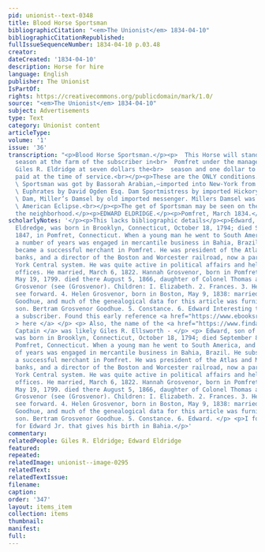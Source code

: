 ```yaml
---
pid: unionist--text-0348
title: Blood Horse Sportsman
bibliographicCitation: "<em>The Unionist</em> 1834-04-10"
bibliographicCitationRepublished: 
fullIssueSequenceNumber: 1834-04-10 p.03.48
creator: 
dateCreated: '1834-04-10'
description: Horse for hire
language: English
publisher: The Unionist
IsPartOf: 
rights: https://creativecommons.org/publicdomain/mark/1.0/
source: "<em>The Unionist</em> 1834-04-10"
subject: Advertisements
type: Text
category: Unionist content
articleType: 
volume: '1'
issue: '36'
transcription: "<p>Blood Horse Sportsman.</p><p>  This Horse will stand the ensuing
  season at the farm of the subscriber in<br>  Pomfret under the management of Capt.
  Giles R. Eldridge at seven dollars the<br>  season and one dollar to groom to be
  paid at the time of service.<br></p><p>These are the ONLY conditions.</p><p>PEDIGREE</p><p>
  \ Sportsman was got by Bassorah Arabian,—imported into New-York from the river<br>
  \ Euphrates by David Ogden Esq. Dam Sportmistress by imported Hickory, grand<br>
  \ Dam, Miller’s Damsel by old imported messenger. Millers Damsel was the dam of<br>
  \ American Eclipse.<br></p><p>The get of Sportsman may be seen on the farm and in
  the neighborhood.</p><p>EDWARD ELDRIDGE.</p><p>Pomfret, March 1834.</p><p></p>"
scholarlyNotes: '</p><p>This lacks bibliographic details</p><p>Edward, son of James
  Eldredge, was born in Brooklyn, Connecticut, October 18, 1794; died September 8,
  1847, in Pomfret, Connecticut. When a young man he went to South America, and for
  a number of years was engaged in mercantile business in Bahia, Brazil. He subsequently
  became a successful merchant in Pomfret. He was president of the Atlas and Merchants''
  banks, and a director of the Boston and Worcester railroad, now a part of the New
  York Central system. He was quite active in political affairs and held several public
  offices. He married, March 6, 1822. Hannah Grosvenor, born in Pomfret, Connecticut,
  May 19, 1799. died there August 5, 1866, daughter of Colonel Thomas and Ann (Mumford)
  Grosvenor (see (Grosvenor). Children: I. Elizabeth. 2. Frances. 3. Henry Grosvenor,
  see forward. 4. Helen Grosvenor, born in Boston, May 9, 1838: married Charles Wells
  Goodhue, and much of the genealogical data for this article was furnished by her
  son. Bertram Grosvenor Goodhue. 5. Constance. 6. Edward Interesting that he was
  a subscriber. Found this early reference <a href="https://www.ebooksread.com/authors-eng/william-richard-cutter/genealogical-and-personal-memoirs-relating-to-the-families-of-the-state-of-massa-ttu-838/page-95-genealogical-and-personal-memoirs-relating-to-the-families-of-the-state-of-massa-ttu-838.shtml"
  > here </a> </p> <p> Also, the name of the <a href="https://www.findagrave.com/memorial/8978626/giles-ellsworth">
  Captain </a> was likely Giles R. Ellsworth - </p> <p> Edward, son of James Eldredge,
  was born in Brooklyn, Connecticut, October 18, 1794; died September 8, 1847, in
  Pomfret, Connecticut. When a young man he went to South America, and for a number
  of years was engaged in mercantile business in Bahia, Brazil. He subsequently became
  a successful merchant in Pomfret. He was president of the Atlas and Merchants''
  banks, and a director of the Boston and Worcester railroad, now a part of the New
  York Central system. He was quite active in political affairs and held several public
  offices. He married, March 6, 1822. Hannah Grosvenor, born in Pomfret, Connecticut,
  May 19, 1799. died there August 5, 1866, daughter of Colonel Thomas and Ann (Mumford)
  Grosvenor (see (Grosvenor). Children: I. Elizabeth. 2. Frances. 3. Henry Grosvenor,
  see forward. 4. Helen Grosvenor, born in Boston, May 9, 1838: married Charles Wells
  Goodhue, and much of the genealogical data for this article was furnished by her
  son. Bertram Grosvenor Goodhue. 5. Constance. 6. Edward. </p> <p>I found a grave
  for Edward Jr. that gives his birth in Bahia.</p>'
commentary: 
relatedPeople: Giles R. Eldridge; Edward Eldridge
featured: 
repeated: 
relatedImage: unionist--image-0295
relatedText: 
relatedTextIssue: 
filename: 
caption: 
order: '347'
layout: items_item
collection: items
thumbnail: 
manifest: 
full: 
---
```


